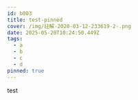 ```yaml
---
id: b003
title: test-pinned
cover: /img/註解-2020-03-12-233619-2-.png
date: 2025-05-20T10:24:50.449Z
tags:
  - a
  - b
  - c
  - d
pinned: true
---
```

test
